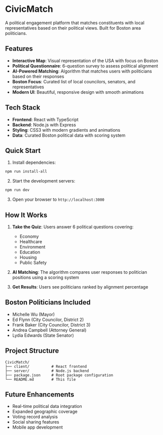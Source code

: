 # CivicMatch

A political engagement platform that matches constituents with local representatives based on their political views. Built for Boston area politicians.

## Features

- **Interactive Map**: Visual representation of the USA with focus on Boston
- **Political Questionnaire**: 6-question survey to assess political alignment
- **AI-Powered Matching**: Algorithm that matches users with politicians based on their responses
- **Boston Focus**: Curated list of local councilors, senators, and representatives
- **Modern UI**: Beautiful, responsive design with smooth animations

## Tech Stack

- **Frontend**: React with TypeScript
- **Backend**: Node.js with Express
- **Styling**: CSS3 with modern gradients and animations
- **Data**: Curated Boston political data with scoring system

## Quick Start

1. Install dependencies:
```bash
npm run install-all
```

2. Start the development servers:
```bash
npm run dev
```

3. Open your browser to `http://localhost:3000`

## How It Works

1. **Take the Quiz**: Users answer 6 political questions covering:
   - Economy
   - Healthcare
   - Environment
   - Education
   - Housing
   - Public Safety

2. **AI Matching**: The algorithm compares user responses to politician positions using a scoring system

3. **Get Results**: Users see politicians ranked by alignment percentage

## Boston Politicians Included

- Michelle Wu (Mayor)
- Ed Flynn (City Councilor, District 2)
- Frank Baker (City Councilor, District 3)
- Andrea Campbell (Attorney General)
- Lydia Edwards (State Senator)

## Project Structure

```
CivicMatch/
├── client/          # React frontend
├── server/          # Node.js backend
├── package.json     # Root package configuration
└── README.md        # This file
```

## Future Enhancements

- Real-time political data integration
- Expanded geographic coverage
- Voting record analysis
- Social sharing features
- Mobile app development

